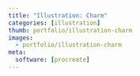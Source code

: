 ```yaml
---
title: "Illustration: Charm"
categories: [illustration]
thumb: portfolio/illustration-charm
images:
  - portfolio/illustration-charm
meta:
  software: [procreate]
---
```

